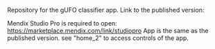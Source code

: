 Repository for the gUFO classifier app.
Link to the published version:

Mendix Studio Pro is required to open: https://marketplace.mendix.com/link/studiopro
App is the same as the published version. see "home_2" to access controls of the app.
